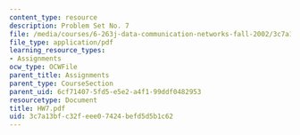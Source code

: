 ```yaml
---
content_type: resource
description: Problem Set No. 7
file: /media/courses/6-263j-data-communication-networks-fall-2002/3c7a13bfc32feee07424befd5d5b1c62_HW7.pdf
file_type: application/pdf
learning_resource_types:
- Assignments
ocw_type: OCWFile
parent_title: Assignments
parent_type: CourseSection
parent_uid: 6cf71407-5fd5-e5e2-a4f1-99ddf0482953
resourcetype: Document
title: HW7.pdf
uid: 3c7a13bf-c32f-eee0-7424-befd5d5b1c62
---
```

